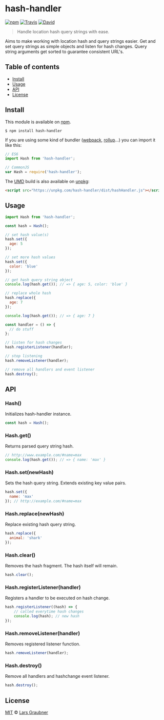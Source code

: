 # hash-handler

[![npm](https://img.shields.io/npm/v/hash-handler.svg)](https://www.npmjs.com/package/hash-handler) [![Travis](https://img.shields.io/travis/lgraubner/hash-handler.svg)](https://travis-ci.org/lgraubner/hash-handler) [![David](https://img.shields.io/david/lgraubner/hash-handler.svg)](https://david-dm.org/lgraubner/hash-handler)

> Handle location hash query strings with ease.

Aims to make working with location hash and query strings easier. Get and set query strings as simple objects and listen for hash changes. Query string arguments get sorted to guarantee consistent URL's.

## Table of contents

- [Install](#install)
- [Usage](#usage)
- [API](#api)
- [License](#license)

## Install

This module is available on [npm](https://www.npmjs.com/).

```
$ npm install hash-handler
```

If you are using some kind of bundler ([webpack](https://webpack.js.org), [rollup](https://rollupjs.org)...) you can import it like this:

```JavaScript
// ES6
import Hash from 'hash-handler';

// CommonJS
var Hash = require('hash-handler');
```

The [UMD](https://github.com/umdjs/umd) build is also available on [unpkg](https://unpkg.com/):

```HTML
<script src="https://unpkg.com/hash-handler/dist/hashHandler.js"></script>
```

## Usage

```JavaScript
import Hash from 'hash-handler';

const hash = Hash();

// set hash value(s)
hash.set({
  age: 5
});

// set more hash values
hash.set({
  color: 'blue'
});

// get hash query string object
console.log(hash.get()); // => { age: 5, color: 'blue' }

// replace whole hash
hash.replace({
  age: 7
});

console.log(hash.get()); // => { age: 7 }

const handler = () => {
  // do stuff
};

// listen for hash changes
hash.registerListener(handler);

// stop listening
hash.removeListener(handler);

// remove all handlers and event listener
hash.destroy();
```

## API

### Hash()

Initializes hash-handler instance.

```JavaScript
const hash = Hash();
```

### Hash.get()

Returns parsed query string hash.

```JavaScript
// http://www.example.com/#name=max
console.log(hash.get()); // => { name: 'max' }
```

### Hash.set(newHash)

Sets the hash query string. Extends existing key value pairs.

```JavaScript
hash.set({
  name: 'max'
}); // http://example.com/#name=max
```

### Hash.replace(newHash)

Replace existing hash query string.

```JavaScript
hash.replace({
  animal: 'shark'
});
```

### Hash.clear()

Removes the hash fragment. The hash itself will remain.

```JavaScript
hash.clear();
```

### Hash.registerListener(handler)

Registers a handler to be executed on hash change.

```JavaScript
hash.registerListener((hash) => {
    // called everytime hash changes
    console.log(hash); // new hash
});
```

### Hash.removeListener(handler)

Removes registered listener function.

```JavaScript
hash.removeListener(handler);
```
### Hash.destroy()

Remove all handlers and hashchange event listener.

```JavaScript
hash.destroy();
```

## License

[MIT](https://github.com/lgraubner/mqr/blob/master/LICENSE) © [Lars Graubner](https://larsgraubner.com)
